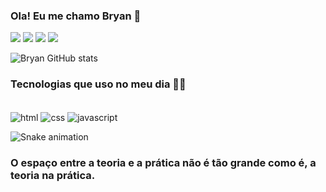 ### Ola! Eu me chamo Bryan 👋


<div> 
  <a href="https://www.twitter.com/braiachef" target="_blank"><img src="https://img.shields.io/badge/Twitter-1DA1F2?style=for-the-badge&logo=twitter&logoColor=white" target="_blank"></a> 
  <a href="https://instagram.com/braiachef" target="_blank"><img src="https://img.shields.io/badge/-Instagram-%23E4405F?style=for-the-badge&logo=instagram&logoColor=white" target="_blank"></a>
  <a href = "mailto:hasagcontato@gmail.com"><img src="https://img.shields.io/badge/-Gmail-%23333?style=for-the-badge&logo=gmail&logoColor=white" target="_blank"></a>
  <a href="https://www.linkedin.com/in/bryan-alvarenga-77818723a" target="_blank"><img src="https://img.shields.io/badge/-LinkedIn-%230077B5?style=for-the-badge&logo=linkedin&logoColor=white" target="_blank"></a> 
  
  ![Bryan GitHub stats](https://github-readme-stats.vercel.app/api?username=braiachef&show_icons=true&theme=dark)
</div>

### Tecnologias que uso no meu dia 👨‍💻

<div style="display: inline_block"><br/>
  <img align="center" alt="html" src="https://img.shields.io/badge/HTML-239120?style=for-the-badge&logo=html5&logoColor=black" />
  <img align="center" alt="css" src="https://img.shields.io/badge/CSS-239120?&style=for-the-badge&logo=css3&logoColor=black" />
  <img align="center" alt="javascript" src="https://img.shields.io/badge/JavaScript-323330?style=for-the-badge&logo=javascript&logoColor=F7DF1E" /><br/>
</div>

![Snake animation](https://github.com/braiachef/braiachef/blob/output/github-contribution-grid-snake.svg)



### O espaço entre a teoria e a prática não é tão grande como é, a teoria na prática.
